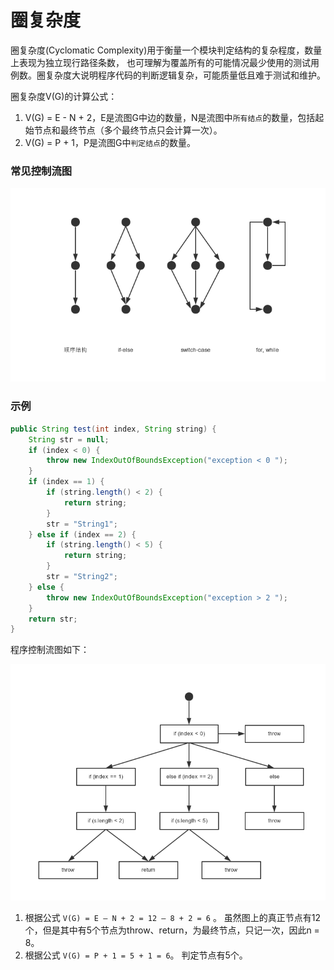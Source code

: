 圈复杂度
===

圈复杂度(Cyclomatic Complexity)用于衡量一个模块判定结构的复杂程度，数量上表现为独立现行路径条数，
也可理解为覆盖所有的可能情况最少使用的测试用例数。圈复杂度大说明程序代码的判断逻辑复杂，可能质量低且难于测试和维护。

圈复杂度V(G)的计算公式：

1. V(G) = E - N + 2，E是流图G中边的数量，N是流图中`所有结点`的数量，包括起始节点和最终节点（多个最终节点只会计算一次）。
2. V(G) = P + 1，P是流图G中`判定结点`的数量。


### 常见控制流图

![Alt text](img/1.4.1.png)


### 示例

```java
public String test(int index, String string) {
    String str = null;
    if (index < 0) {
        throw new IndexOutOfBoundsException("exception < 0 ");
    }
    if (index == 1) {
        if (string.length() < 2) {
            return string;
        }
        str = "String1";
    } else if (index == 2) {
        if (string.length() < 5) {
            return string;
        }
        str = "String2";
    } else {
        throw new IndexOutOfBoundsException("exception > 2 ");
    }
    return str;
}
```

程序控制流图如下：


![Alt text](img/1.4.2.png)


1. 根据公式 `V(G) = E – N + 2 = 12 – 8 + 2 = 6` 。
虽然图上的真正节点有12个，但是其中有5个节点为throw、return，为最终节点，只记一次，因此n = 8。
2. 根据公式 `V(G) = P + 1 = 5 + 1 = 6`。
判定节点有5个。
